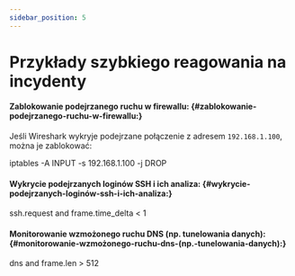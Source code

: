 ```yaml
---
sidebar_position: 5
---
```


# Przykłady szybkiego reagowania na incydenty

#### **Zablokowanie podejrzanego ruchu w firewallu:** {#zablokowanie-podejrzanego-ruchu-w-firewallu:}

Jeśli Wireshark wykryje podejrzane połączenie z adresem `192.168.1.100`, można je zablokować:

iptables \-A INPUT \-s 192.168.1.100 \-j DROP

#### **Wykrycie podejrzanych loginów SSH i ich analiza:** {#wykrycie-podejrzanych-loginów-ssh-i-ich-analiza:}

ssh.request and frame.time\_delta \< 1

#### **Monitorowanie wzmożonego ruchu DNS (np. tunelowania danych):** {#monitorowanie-wzmożonego-ruchu-dns-(np.-tunelowania-danych):}

dns and frame.len \> 512